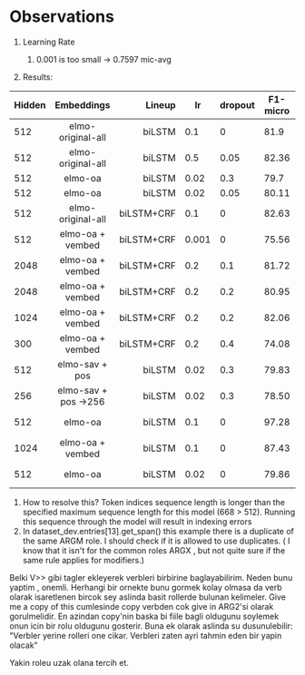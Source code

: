 # Observations

1. Learning Rate 
    1. 0.001 is too small -> 0.7597 mic-avg

2. Results:

| Hidden        | Embeddings		| Lineup 	    | lr 	|dropout |F1-micro|Accuracy | Info  |
| ------------- |:-------------:	| -------------:|-------|--------|--------|---------| ----- |
| 512      	| elmo-original-all  	| biLSTM 	    |0.1    |   0	 |81.9    |90       |       |
| 512      	| elmo-original-all  	| biLSTM 	    |0.5    |   0.05 |82.36   |83.44    |       |
| 512       | elmo-oa               | biLSTM        |0.02   |   0.3  |79.7    |81.17    |       |
| 512       | elmo-oa               | biLSTM        |0.02   |   0.05 |80.11   |81.55    |       |
| 512		| elmo-original-all    	| biLSTM+CRF    |0.1 	|   0	 |82.63   |90.4     |       |
| 512		| elmo-oa + vembed	    | biLSTM+CRF	|0.001	|   0	 |75.56	  |77.34    |       |
| 2048		| elmo-oa + vembed 	    | biLSTM+CRF	|0.2	|  0.1   |81.72   |83.21    |       |
| 2048		| elmo-oa + vembed 	    | biLSTM+CRF	|0.2	|  0.2   |80.95   |82.53    |       |
| 1024		| elmo-oa + vembed 	    | biLSTM+CRF	|0.2	|  0.2   |82.06   |83.61    |       |
| 300		| elmo-oa + vembed	    | biLSTM+CRF	|0.2	|  0.4	 |74.08	  |76.05    |       |
| 512		| elmo-sav + pos	    | biLSTM	    |0.02	|  0.3	 |79.83	  |81.16    |                     |
| 256		| elmo-sav + pos ->256	| biLSTM	    |0.02	|  0.3	 |78.50	  |80.09    |                     |
| 512       | elmo-oa               | biLSTM        |0.1    |   0    |97.28   |98.96    | Predicate Prediction|
| 1024      | elmo-oa + vembed      | biLSTM        | 0.1   |   0    |87.43   |87.95    | Direction Prediction|
| 512       | elmo-oa               | biLSTM        | 0.02  |   0    |79.86   |81.28    | +top-4 RolePairs    |


1. How to resolve this? Token indices sequence length is longer than the specified maximum sequence length for this model (668 > 512). Running this sequence through the model will result in indexing errors
2. In dataset_dev.entries[13].get_span() this example there is a duplicate of the same ARGM role. I should check if it is allowed to use duplicates. ( I know that it isn't for the common roles ARGX , but not quite sure if the same rule applies  for modifiers.)

Belki V>> gibi tagler ekleyerek verbleri birbirine baglayabilirim.
Neden bunu yaptim , onemli. 
Herhangi bir ornekte bunu gormek kolay olmasa da verb olarak isaretlenen bircok sey aslinda basit rollerde bulunan kelimeler.
Give me a copy of this cumlesinde copy verbden cok give in ARG2'si olarak gorulmelidir. En azindan copy'nin baska bi fiile bagli oldugunu soylemek onun icin bir rolu oldugunu gosterir. Buna ek olarak aslinda su dusunulebilir: "Verbler yerine rolleri one cikar. Verbleri zaten ayri tahmin eden bir yapin olacak" 

Yakin roleu uzak olana tercih et.